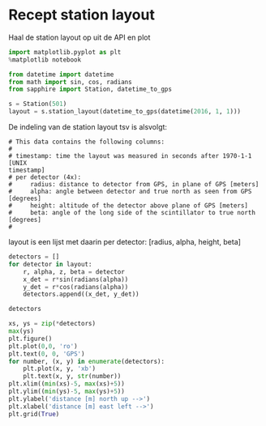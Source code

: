 # Recept station layout

Haal de station layout op uit de API en plot

```python
import matplotlib.pyplot as plt
%matplotlib notebook
```

```python
from datetime import datetime
from math import sin, cos, radians
from sapphire import Station, datetime_to_gps
```

```python
s = Station(501)
layout = s.station_layout(datetime_to_gps(datetime(2016, 1, 1)))
```

De indeling van de station layout tsv is alsvolgt:
```
# This data contains the following columns:
#
# timestamp: time the layout was measured in seconds after 1970-1-1 [UNIX
timestamp]
# per detector (4x):
#     radius: distance to detector from GPS, in plane of GPS [meters]
#     alpha: angle between detector and true north as seen from GPS [degrees]
#     height: altitude of the detector above plane of GPS [meters]
#     beta: angle of the long side of the scintillator to true north [degrees]
#

```

layout is een lijst met daarin per detector: [radius, alpha, height, beta]

```python
detectors = []
for detector in layout:
    r, alpha, z, beta = detector
    x_det = r*sin(radians(alpha))
    y_det = r*cos(radians(alpha))
    detectors.append((x_det, y_det))
```

```python
detectors
```

```python
xs, ys = zip(*detectors)
max(ys)
plt.figure()
plt.plot(0,0, 'ro')
plt.text(0, 0, 'GPS')
for number, (x, y) in enumerate(detectors):
    plt.plot(x, y, 'xb')
    plt.text(x, y, str(number))
plt.xlim((min(xs)-5, max(xs)+5))
plt.ylim((min(ys)-5, max(ys)+5))
plt.ylabel('distance [m] north up -->')
plt.xlabel('distance [m] east left -->')
plt.grid(True)
```
